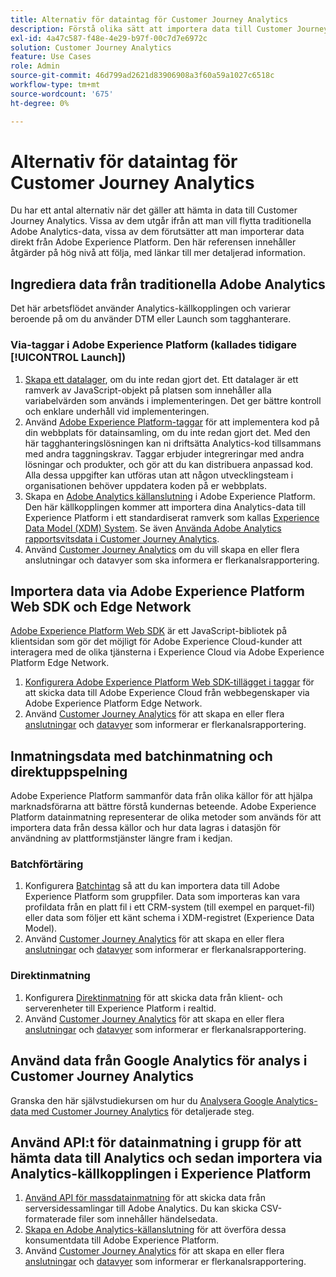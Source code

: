 ```yaml
---
title: Alternativ för dataintag för Customer Journey Analytics
description: Förstå olika sätt att importera data till Customer Journey Analytics
exl-id: 4a47c587-f48e-4e29-b97f-00c7d7e6972c
solution: Customer Journey Analytics
feature: Use Cases
role: Admin
source-git-commit: 46d799ad2621d83906908a3f60a59a1027c6518c
workflow-type: tm+mt
source-wordcount: '675'
ht-degree: 0%

---
```


# Alternativ för dataintag för Customer Journey Analytics

Du har ett antal alternativ när det gäller att hämta in data till Customer Journey Analytics. Vissa av dem utgår ifrån att man vill flytta traditionella Adobe Analytics-data, vissa av dem förutsätter att man importerar data direkt från Adobe Experience Platform. Den här referensen innehåller åtgärder på hög nivå att följa, med länkar till mer detaljerad information.

## Ingrediera data från traditionella Adobe Analytics

Det här arbetsflödet använder Analytics-källkopplingen och varierar beroende på om du använder DTM eller Launch som tagghanterare.

### Via-taggar i Adobe Experience Platform (kallades tidigare [!UICONTROL Launch])

1. [Skapa ett datalager](https://experienceleague.adobe.com/docs/analytics/implementation/prepare/data-layer.html), om du inte redan gjort det. Ett datalager är ett ramverk av JavaScript-objekt på platsen som innehåller alla variabelvärden som används i implementeringen. Det ger bättre kontroll och enklare underhåll vid implementeringen.
1. Använd [Adobe Experience Platform-taggar](https://experienceleague.adobe.com/docs/analytics/implementation/launch/overview.html) för att implementera kod på din webbplats för datainsamling, om du inte redan gjort det. Med den här tagghanteringslösningen kan ni driftsätta Analytics-kod tillsammans med andra taggningskrav. Taggar erbjuder integreringar med andra lösningar och produkter, och gör att du kan distribuera anpassad kod. Alla dessa uppgifter kan utföras utan att någon utvecklingsteam i organisationen behöver uppdatera koden på er webbplats.
1. Skapa en [Adobe Analytics källanslutning](https://experienceleague.adobe.com/docs/experience-platform/sources/ui-tutorials/create/adobe-applications/analytics.html) i Adobe Experience Platform. Den här källkopplingen kommer att importera dina Analytics-data till Experience Platform i ett standardiserat ramverk som kallas [Experience Data Model (XDM) System](https://experienceleague.adobe.com/docs/experience-platform/xdm/home.html?lang=sv). Se även [Använda Adobe Analytics rapportsvitsdata i Customer Journey Analytics](/help/getting-started/aa-vs-cja/aa-data-in-cja.md).
1. Använd [Customer Journey Analytics](https://experienceleague.adobe.com/docs/analytics-platform/using/cja-overview/cja-getting-started.html) om du vill skapa en eller flera anslutningar och datavyer som ska informera er flerkanalsrapportering.

## Importera data via Adobe Experience Platform Web SDK och Edge Network

[Adobe Experience Platform Web SDK](https://experienceleague.adobe.com/docs/experience-platform/edge/home.html) är ett JavaScript-bibliotek på klientsidan som gör det möjligt för Adobe Experience Cloud-kunder att interagera med de olika tjänsterna i Experience Cloud via Adobe Experience Platform Edge Network.

1. [Konfigurera Adobe Experience Platform Web SDK-tillägget i taggar](https://experienceleague.adobe.com/docs/experience-platform/tags/extensions/adobe/sdk/overview.html) för att skicka data till Adobe Experience Cloud från webbegenskaper via Adobe Experience Platform Edge Network.
1. Använd [Customer Journey Analytics](https://experienceleague.adobe.com/docs/analytics-platform/using/cja-overview/cja-getting-started.html) för att skapa en eller flera [anslutningar](/help/connections/create-connection.md) och [datavyer](/help/data-views/data-views.md) som informerar er flerkanalsrapportering.

## Inmatningsdata med batchinmatning och direktuppspelning

Adobe Experience Platform sammanför data från olika källor för att hjälpa marknadsförarna att bättre förstå kundernas beteende. Adobe Experience Platform datainmatning representerar de olika metoder som används för att importera data från dessa källor och hur data lagras i datasjön för användning av plattformstjänster längre fram i kedjan.

### Batchförtäring

1. Konfigurera [Batchintag](https://experienceleague.adobe.com/docs/experience-platform/ingestion/batch/overview.html#batch) så att du kan importera data till Adobe Experience Platform som gruppfiler. Data som importeras kan vara profildata från en platt fil i ett CRM-system (till exempel en parquet-fil) eller data som följer ett känt schema i XDM-registret (Experience Data Model).
1. Använd [Customer Journey Analytics](https://experienceleague.adobe.com/docs/analytics-platform/using/cja-overview/cja-getting-started.html) för att skapa en eller flera [anslutningar](/help/connections/create-connection.md) och [datavyer](/help/data-views/data-views.md) som informerar er flerkanalsrapportering.

### Direktinmatning

1. Konfigurera [Direktinmatning](https://experienceleague.adobe.com/docs/experience-platform/ingestion/streaming/overview.html#streaming) för att skicka data från klient- och serverenheter till Experience Platform i realtid.
1. Använd [Customer Journey Analytics](https://experienceleague.adobe.com/docs/analytics-platform/using/cja-overview/cja-getting-started.html) för att skapa en eller flera [anslutningar](/help/connections/create-connection.md) och [datavyer](/help/data-views/data-views.md) som informerar er flerkanalsrapportering.

## Använd data från Google Analytics för analys i Customer Journey Analytics

Granska den här självstudiekursen om hur du [Analysera Google Analytics-data med Customer Journey Analytics](https://experienceleague.adobe.com/docs/platform-learn/comprehensive-technical-tutorial-v22/module12/ex5.html) för detaljerade steg.

## Använd API:t för datainmatning i grupp för att hämta data till Analytics och sedan importera via Analytics-källkopplingen i Experience Platform

1. [Använd API för massdatainmatning](https://www.adobe.io/apis/experiencecloud/analytics/docs.html#!AdobeDocs/analytics-2.0-apis/master/bdia.md) för att skicka data från serversidessamlingar till Adobe Analytics. Du kan skicka CSV-formaterade filer som innehåller händelsedata.
1. [Skapa en Adobe Analytics-källanslutning](https://experienceleague.adobe.com/docs/experience-platform/sources/ui-tutorials/create/adobe-applications/analytics.html) för att överföra dessa konsumentdata till Adobe Experience Platform.
1. Använd [Customer Journey Analytics](https://experienceleague.adobe.com/docs/analytics-platform/using/cja-overview/cja-getting-started.html) för att skapa en eller flera [anslutningar](/help/connections/create-connection.md) och [datavyer](/help/data-views/data-views.md) som informerar er flerkanalsrapportering.
